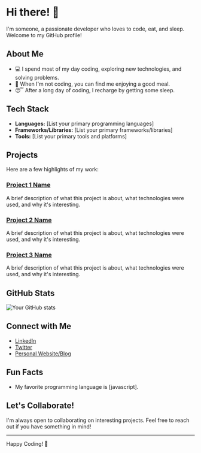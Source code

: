 # Hi there! 👋

I'm someone, a passionate developer who loves to code, eat, and sleep. Welcome to my GitHub profile!

## About Me

- 💻 I spend most of my day coding, exploring new technologies, and solving problems.
- 🍔 When I'm not coding, you can find me enjoying a good meal.
- 😴 After a long day of coding, I recharge by getting some sleep.

## Tech Stack

- **Languages:** [List your primary programming languages]
- **Frameworks/Libraries:** [List your primary frameworks/libraries]
- **Tools:** [List your primary tools and platforms]

## Projects

Here are a few highlights of my work:

### [Project 1 Name](link)
A brief description of what this project is about, what technologies were used, and why it's interesting.

### [Project 2 Name](link)
A brief description of what this project is about, what technologies were used, and why it's interesting.

### [Project 3 Name](link)
A brief description of what this project is about, what technologies were used, and why it's interesting.

## GitHub Stats

![Your GitHub stats](https://github-readme-stats.vercel.app/api?username=yourusername&show_icons=true&theme=radical)

## Connect with Me

- [LinkedIn](link)
- [Twitter](link)
- [Personal Website/Blog](link)

## Fun Facts

- My favorite programming language is [javascript].


## Let's Collaborate!

I'm always open to collaborating on interesting projects. Feel free to reach out if you have something in mind!

---

Happy Coding! 🚀
